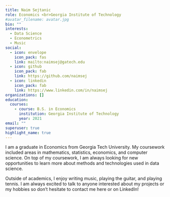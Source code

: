 ```yaml
---
title: Naim Sejtanic
role: Economics <br>Georgia Institute of Technology
#avatar_filename: avatar.jpg
bio: ""
interests:
  - Data Science
  - Econometrics
  - Music
social:
  - icon: envelope
    icon_pack: fas
    link: mailto:naimsej@gatech.edu
  - icon: github
    icon_pack: fab
    link: https://github.com/naimsej
  - icon: linkedin
    icon_pack: fab
    link: https://www.linkedin.com/in/naimsej
organizations: []
education:
  courses:
    - course: B.S. in Economics
      institution: Georgia Institute of Technology
      year: 2021
email: ""
superuser: true
highlight_name: true
---
```

I am a graduate in Economics from Georgia Tech University. My coursework included areas in mathematics, statistics, economics, and computer science. On top of my coursework, I am always looking for new opportunities to learn more about methods and technologies used in data science.

Outside of academics, I enjoy writing music, playing the guitar, and playing tennis. I am always excited to talk to anyone interested about my projects or my hobbies so don’t hesitate to contact me here or on LinkedIn!